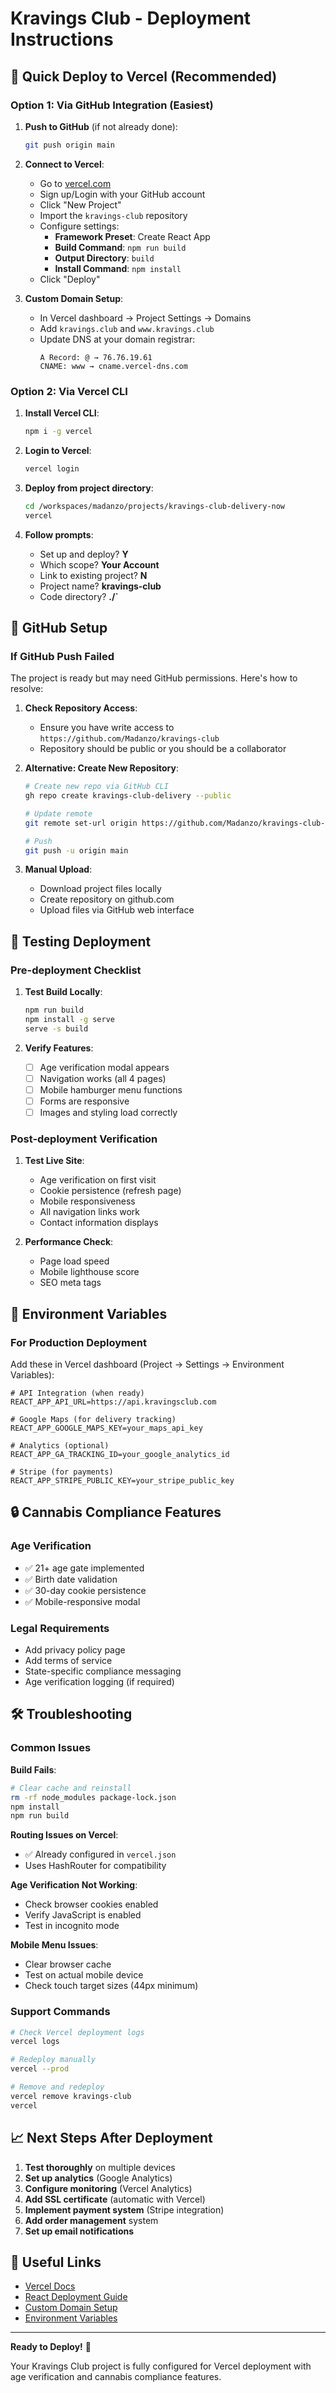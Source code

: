 # Kravings Club - Deployment Instructions

## 🚀 Quick Deploy to Vercel (Recommended)

### Option 1: Via GitHub Integration (Easiest)

1. **Push to GitHub** (if not already done):
   ```bash
   git push origin main
   ```

2. **Connect to Vercel**:
   - Go to [vercel.com](https://vercel.com)
   - Sign up/Login with your GitHub account
   - Click "New Project"
   - Import the `kravings-club` repository
   - Configure settings:
     - **Framework Preset**: Create React App
     - **Build Command**: `npm run build`
     - **Output Directory**: `build`
     - **Install Command**: `npm install`
   - Click "Deploy"

3. **Custom Domain Setup**:
   - In Vercel dashboard → Project Settings → Domains
   - Add `kravings.club` and `www.kravings.club`
   - Update DNS at your domain registrar:
     ```
     A Record: @ → 76.76.19.61
     CNAME: www → cname.vercel-dns.com
     ```

### Option 2: Via Vercel CLI

1. **Install Vercel CLI**:
   ```bash
   npm i -g vercel
   ```

2. **Login to Vercel**:
   ```bash
   vercel login
   ```

3. **Deploy from project directory**:
   ```bash
   cd /workspaces/madanzo/projects/kravings-club-delivery-now
   vercel
   ```

4. **Follow prompts**:
   - Set up and deploy? **Y**
   - Which scope? **Your Account**
   - Link to existing project? **N**
   - Project name? **kravings-club**
   - Code directory? **./`**

## 🔧 GitHub Setup

### If GitHub Push Failed

The project is ready but may need GitHub permissions. Here's how to resolve:

1. **Check Repository Access**:
   - Ensure you have write access to `https://github.com/Madanzo/kravings-club`
   - Repository should be public or you should be a collaborator

2. **Alternative: Create New Repository**:
   ```bash
   # Create new repo via GitHub CLI
   gh repo create kravings-club-delivery --public
   
   # Update remote
   git remote set-url origin https://github.com/Madanzo/kravings-club-delivery.git
   
   # Push
   git push -u origin main
   ```

3. **Manual Upload**:
   - Download project files locally
   - Create repository on github.com
   - Upload files via GitHub web interface

## 📱 Testing Deployment

### Pre-deployment Checklist

1. **Test Build Locally**:
   ```bash
   npm run build
   npm install -g serve
   serve -s build
   ```

2. **Verify Features**:
   - [ ] Age verification modal appears
   - [ ] Navigation works (all 4 pages)
   - [ ] Mobile hamburger menu functions
   - [ ] Forms are responsive
   - [ ] Images and styling load correctly

### Post-deployment Verification

1. **Test Live Site**:
   - Age verification on first visit
   - Cookie persistence (refresh page)
   - Mobile responsiveness
   - All navigation links work
   - Contact information displays

2. **Performance Check**:
   - Page load speed
   - Mobile lighthouse score
   - SEO meta tags

## 🎯 Environment Variables

### For Production Deployment

Add these in Vercel dashboard (Project → Settings → Environment Variables):

```env
# API Integration (when ready)
REACT_APP_API_URL=https://api.kravingsclub.com

# Google Maps (for delivery tracking)
REACT_APP_GOOGLE_MAPS_KEY=your_maps_api_key

# Analytics (optional)
REACT_APP_GA_TRACKING_ID=your_google_analytics_id

# Stripe (for payments)
REACT_APP_STRIPE_PUBLIC_KEY=your_stripe_public_key
```

## 🔒 Cannabis Compliance Features

### Age Verification
- ✅ 21+ age gate implemented
- ✅ Birth date validation
- ✅ 30-day cookie persistence
- ✅ Mobile-responsive modal

### Legal Requirements
- Add privacy policy page
- Add terms of service
- State-specific compliance messaging
- Age verification logging (if required)

## 🛠️ Troubleshooting

### Common Issues

**Build Fails**:
```bash
# Clear cache and reinstall
rm -rf node_modules package-lock.json
npm install
npm run build
```

**Routing Issues on Vercel**:
- ✅ Already configured in `vercel.json`
- Uses HashRouter for compatibility

**Age Verification Not Working**:
- Check browser cookies enabled
- Verify JavaScript is enabled
- Test in incognito mode

**Mobile Menu Issues**:
- Clear browser cache
- Test on actual mobile device
- Check touch target sizes (44px minimum)

### Support Commands

```bash
# Check Vercel deployment logs
vercel logs

# Redeploy manually
vercel --prod

# Remove and redeploy
vercel remove kravings-club
vercel
```

## 📈 Next Steps After Deployment

1. **Test thoroughly** on multiple devices
2. **Set up analytics** (Google Analytics)
3. **Configure monitoring** (Vercel Analytics)
4. **Add SSL certificate** (automatic with Vercel)
5. **Implement payment system** (Stripe integration)
6. **Add order management** system
7. **Set up email notifications**

## 🔗 Useful Links

- [Vercel Docs](https://vercel.com/docs)
- [React Deployment Guide](https://create-react-app.dev/docs/deployment/)
- [Custom Domain Setup](https://vercel.com/docs/custom-domains)
- [Environment Variables](https://vercel.com/docs/environment-variables)

---

**Ready to Deploy!** 🚀

Your Kravings Club project is fully configured for Vercel deployment with age verification and cannabis compliance features.